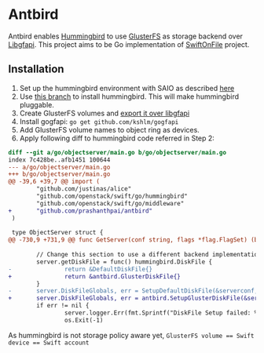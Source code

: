 Antbird
=======

Antbird enables [Hummingbird](https://github.com/openstack/swift/tree/feature/hummingbird/go) to use [GlusterFS](https://github.com/gluster/glusterfs) as storage backend over [Libgfapi](https://github.com/kshlm/gogfapi). This project aims to be Go implementation of [SwiftOnFile](https://github.com/openstack/swiftonfile) project.

Installation
------------
1. Set up the hummingbird environment with SAIO as described [here](https://github.com/openstack/swift/tree/feature/hummingbird/go#installation)
2. Use [this branch](https://github.com/prashanthpai/swift/tree/hummingbird-diskfile) to install hummingbird. This will make hummingbird pluggable.
3. Create GlusterFS volumes and [export it over libgfapi](https://gist.github.com/prashanthpai/8b36761668c0273ef056)
4. Install gogfapi: `go get github.com/kshlm/gogfapi`
5. Add GlusterFS volume names to object ring as devices.
6. Apply following diff to hummingbird code referred in Step 2:

```diff
diff --git a/go/objectserver/main.go b/go/objectserver/main.go
index 7c428be..afb1451 100644
--- a/go/objectserver/main.go
+++ b/go/objectserver/main.go
@@ -39,6 +39,7 @@ import (
        "github.com/justinas/alice"
        "github.com/openstack/swift/go/hummingbird"
        "github.com/openstack/swift/go/middleware"
+       "github.com/prashanthpai/antbird"
 )
 
 type ObjectServer struct {
@@ -730,9 +731,9 @@ func GetServer(conf string, flags *flag.FlagSet) (bindIP string, bindPort int, s
 
        // Change this section to use a different backend implementation
        server.getDiskFile = func() hummingbird.DiskFile {
-               return &DefaultDiskFile{}
+               return &antbird.GlusterDiskFile{}
        }
-       server.DiskFileGlobals, err = SetupDefaultDiskFile(&serverconf, server.logger)
+       server.DiskFileGlobals, err = antbird.SetupGlusterDiskFile(&serverconf, server.logger)
        if err != nil {
                server.logger.Err(fmt.Sprintf("DiskFile Setup failed: %s", err.Error()))
                os.Exit(-1)
```
As hummingbird is not storage policy aware yet, `GlusterFS volume == Swift device == Swift account`
